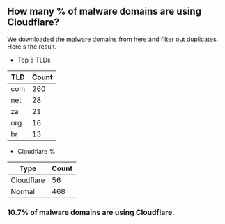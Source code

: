 ## How many % of malware domains are using Cloudflare?


We downloaded the malware domains from [here](https://urlhaus.abuse.ch) and filter out duplicates.
Here's the result.


[//]: # (start replacement)


- Top 5 TLDs

| TLD | Count |
| --- | --- |
| com | 260 |
| net | 28 |
| za | 21 |
| org | 16 |
| br | 13 |


- Cloudflare %

| Type | Count |
| --- | --- |
| Cloudflare | 56 |
| Normal | 468 |


### 10.7% of malware domains are using Cloudflare.